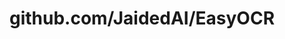 ---
layout: post
title: github.com/JaidedAI/EasyOCR
categories: link
tags: [انگلیسی, برنامه‌نویسی]
---